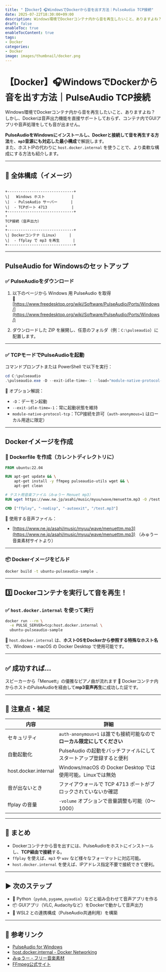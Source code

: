 ```yaml
---
title: "【Docker】🎧WindowsでDockerから音を出す方法｜PulseAudio TCP接続"
date: 2025-07-22T18:30:00+09:00
description: Windows環境でDockerコンテナ内から音を再生したいこと、ありますよね？
draft: false
enableToc: true
enableTocContent: true
tags: 
- Docker
categories: 
- Docker
image: images/thumbnail/docker.png
---
```



# 【Docker】🎧WindowsでDockerから音を出す方法｜PulseAudio TCP接続

Windows環境でDockerコンテナ内から音を再生したいこと、ありますよね？  
しかし、Dockerは音声出力機能を直接サポートしておらず、コンテナ内でGUIアプリや音声処理をしても音が出ません。

**PulseAudioをWindowsにインストールし、Dockerと接続して音を再生する方法**を、**`mp3`音源にも対応した最小構成**で解説します。  
また、ホストIPの代わりに `host.docker.internal` を使うことで、より柔軟な構成にする方法も紹介します。

---

## 🧱 全体構成（イメージ）

```

+------------------------------+
\|   Windows ホスト            |
\|  - PulseAudio サーバー      |
\|  - TCPポート 4713           |
+------------------------------+
↑
TCP接続（音声出力）
↓
+------------------------------+
\| Dockerコンテナ（Linux）     |
\|  - ffplay で mp3 を再生      |
+------------------------------+

```

---

## PulseAudio for Windowsのセットアップ

### ✅ PulseAudioをダウンロード

1. 以下のページから Windows 用 PulseAudio を取得  
   🔗 [https://www.freedesktop.org/wiki/Software/PulseAudio/Ports/Windows/](https://www.freedesktop.org/wiki/Software/PulseAudio/Ports/Windows/)

2. ダウンロードした ZIP を展開し、任意のフォルダ（例：`C:\pulseaudio`）に配置します。

---

### ✅ TCPモードでPulseAudioを起動

コマンドプロンプトまたは PowerShell で以下を実行：

```powershell
cd C:\pulseaudio
.\pulseaudio.exe -D --exit-idle-time=-1 --load="module-native-protocol-tcp auth-anonymous=1 port=4713"
```

📌 オプション解説：

* `-D`：デーモン起動
* `--exit-idle-time=-1`：常に起動状態を維持
* `module-native-protocol-tcp`：TCP接続を許可（`auth-anonymous=1` はローカル用途に限定）

---

## Dockerイメージを作成

### 📄 Dockerfile を作成（カレントディレクトリに）

```dockerfile
FROM ubuntu:22.04

RUN apt-get update && \
    apt-get install -y ffmpeg pulseaudio-utils wget && \
    apt-get clean

# テスト用音楽ファイル（みゅうー Menuet mp3）
RUN wget https://www.ne.jp/asahi/music/myuu/wave/menuettm.mp3 -O /test.mp3

CMD ["ffplay", "-nodisp", "-autoexit", "/test.mp3"]
```

📌 使用する音声ファイル：

* [https://www.ne.jp/asahi/music/myuu/wave/menuettm.mp3](https://www.ne.jp/asahi/music/myuu/wave/menuettm.mp3)
  （みゅうー 音楽素材サイトより）

---

### 📦 Dockerイメージをビルド

```bash
docker build -t ubuntu-pulseaudio-sample .
```

---

## 3️⃣ Dockerコンテナを実行して音を再生！

### ✅ `host.docker.internal` を使って実行

```bash
docker run --rm \
  -e PULSE_SERVER=tcp:host.docker.internal \
  ubuntu-pulseaudio-sample
```

📌 `host.docker.internal` は、**ホストOSをDockerから参照する特殊なホスト名**で、Windows・macOS の Docker Desktop で使用可能です。

---

## ✅ 成功すれば…

スピーカーから「Menuett」の優雅なピアノ曲が流れます 🎵
Dockerコンテナ内からホストのPulseAudioを経由して**mp3音声再生**に成功した証です。

---

## 🔐 注意点・補足

| 内容                   | 詳細                                              |
| -------------------- | ----------------------------------------------- |
| セキュリティ               | `auth-anonymous=1` は誰でも接続可能なので**ローカル限定にしてください** |
| 自動起動化                | PulseAudio の起動をバッチファイルにしてスタートアップ登録すると便利         |
| host.docker.internal | Windows/macOS の Docker Desktop では使用可能。Linuxでは無効 |
| 音が出ないとき              | ファイアウォールで TCP 4713 ポートがブロックされていないか確認            |
| ffplay の音量           | `-volume` オプションで音量調整も可能（0〜1000）                 |

---

## 🎯 まとめ

* Dockerコンテナから音を出すには、PulseAudioをホストにインストールし、**TCP経由で接続**する。
* `ffplay` を使えば、`mp3` や `wav` など様々なフォーマットに対応可能。
* `host.docker.internal` を使えば、IPアドレス指定不要で接続できて便利。

---

## ▶ 次のステップ

* 🎵 Python（`pydub`, `pygame`, `pyaudio`）などと組み合わせて音声アプリを作る
* 📦 GUIアプリ（VLC, Audacityなど）をDockerで動かして音声出力
* 🔄 WSL2 との連携構成（PulseAudio共通利用）を構築

---

## 🔗 参考リンク

* [PulseAudio for Windows](https://www.freedesktop.org/wiki/Software/PulseAudio/Ports/Windows/)
* [host.docker.internal - Docker Networking](https://docs.docker.com/network/host/)
* [みゅうー - フリー音楽素材](https://www.ne.jp/asahi/music/myuu/)
* [FFmpeg公式サイト](https://ffmpeg.org/)
